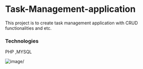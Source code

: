# Task-Management-application
This project is to create task management application with CRUD functionalities and etc.

### Technologies
PHP ,MYSQL

![image](https://github.com/Kaushalya1933/Task-Management-application/assets/115540141/87b00257-60b7-4a36-ac76-c65456bde3a6)/

